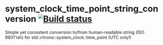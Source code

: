# system_clock_time_point_string_conversion [![Build status](https://ci.appveyor.com/api/projects/status/6tirffdib5klqmfa?svg=true)](https://ci.appveyor.com/project/reunanen/system-clock-time-point-string-conversion)
Simple yet consistent conversion to/from human-readable string (ISO 8601'ish) for std::chrono::system_clock::time_point (UTC only!)
